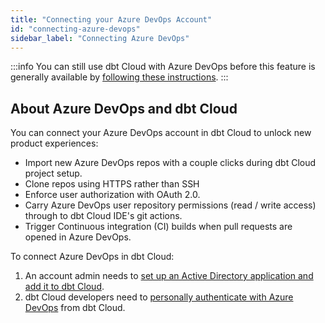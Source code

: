 ```yaml
---
title: "Connecting your Azure DevOps Account"
id: "connecting-azure-devops"
sidebar_label: "Connecting Azure DevOps"
---
```


<Snippet src="available-beta-banner" />

:::info
You can still use dbt Cloud with Azure DevOps before this feature is generally available by [following these instructions](/dbt-cloud/cloud-configuring-dbt-cloud/cloud-import-a-project-by-git-urll#azure-devops).
:::

<Snippet src="available-enterprise-tier-only" />


## About Azure DevOps and dbt Cloud

You can connect your Azure DevOps account in dbt Cloud to unlock new product experiences:

- Import new Azure DevOps repos with a couple clicks during dbt Cloud project setup.
- Clone repos using HTTPS rather than SSH
- Enforce user authorization with OAuth 2.0.
- Carry Azure DevOps user repository permissions (read / write access) through to dbt Cloud IDE's git actions.
- Trigger Continuous integration (CI) builds when pull requests are opened in Azure DevOps.

To connect Azure DevOps in dbt Cloud:

1. An account admin needs to [set up an Active Directory application and add it to dbt Cloud](docs/dbt-cloud/cloud-configuring-dbt-cloud/setup-azure).
2. dbt Cloud developers need to [personally authenticate with Azure DevOps](docs/dbt-cloud/cloud-configuring-dbt-cloud/authenticate-azure) from dbt Cloud.



